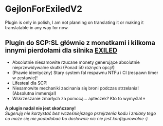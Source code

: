 # GejlonForExiledV2  
Plugin is only in polish, I am not planning on translating it or making it translatable in any way for now.

## Plugin do SCP:SL głównie z monetkami i kilkoma innymi pierdołami dla silnika [EXILED](https://github.com/ExMod-Team/EXILED)  
- Absolutnie niesamowite rzucane monety generujące absolutnie nieprzewidywalne skutki (Ponad 50 różnych opcji!)  
- (Prawie identyczny) Stary system fal respawnu NTFu i CI (respawn timer w zestawie)!  
- Lifesteal dla SCP!  
- Niesamowite mechaniki zacinania się broni podczas strzelania! (Absolutna immersja!)  
- Wskrzeszanie zmarłych za pomocą... apteczek? Kto to wymyślał 💀

**A plugin nadal nie jest skończony!**  
*Sugeruję nie korzystać bez wcześniejszego przejrzenia kodu i zmiany tego co może się nie pododobać bo dosłownie nic nie jest konfigurowalne :)*
